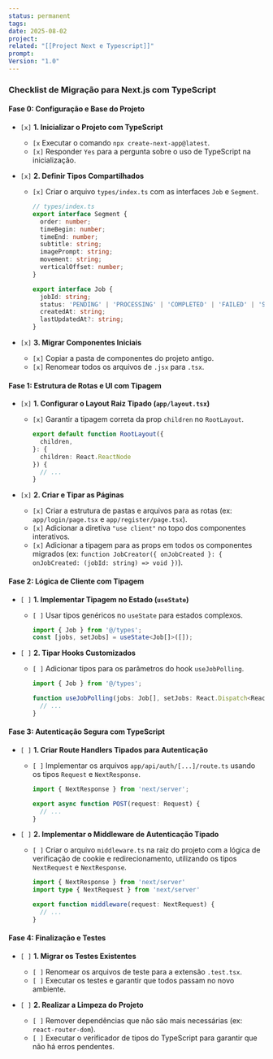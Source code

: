 ```yaml
---
status: permanent
tags:
date: 2025-08-02
project:
related: "[[Project Next e Typescript]]"
prompt:
Version: "1.0"
---
```

### **Checklist de Migração para Next.js com TypeScript**

#### **Fase 0: Configuração e Base do Projeto**

  * `[x]` **1. Inicializar o Projeto com TypeScript**

      * `[x` Executar o comando `npx create-next-app@latest`.
      * `[x]` Responder `Yes` para a pergunta sobre o uso de TypeScript na inicialização.

  * `[x]` **2. Definir Tipos Compartilhados**

      * `[x]` Criar o arquivo `types/index.ts` com as interfaces `Job` e `Segment`.
        ```typescript
        // types/index.ts
        export interface Segment {
          order: number;
          timeBegin: number;
          timeEnd: number;
          subtitle: string;
          imagePrompt: string;
          movement: string;
          verticalOffset: number;
        }

        export interface Job {
          jobId: string;
          status: 'PENDING' | 'PROCESSING' | 'COMPLETED' | 'FAILED' | 'SCHEDULED' | 'PUBLISHED';
          createdAt: string;
          lastUpdatedAt?: string;
        }
        ```

  * `[x]` **3. Migrar Componentes Iniciais**

      * `[x]` Copiar a pasta de componentes do projeto antigo.
      * `[x]` Renomear todos os arquivos de `.jsx` para `.tsx`.

#### **Fase 1: Estrutura de Rotas e UI com Tipagem**

  * `[x]` **1. Configurar o Layout Raiz Tipado (`app/layout.tsx`)**

      * `[x]` Garantir a tipagem correta da prop `children` no `RootLayout`.
        ```typescript
        export default function RootLayout({
          children,
        }: {
          children: React.ReactNode
        }) {
          // ...
        }
        ```

  * `[x]` **2. Criar e Tipar as Páginas**

      * `[x]` Criar a estrutura de pastas e arquivos para as rotas (ex: `app/login/page.tsx` e `app/register/page.tsx`).
      * `[x]` Adicionar a diretiva `"use client"` no topo dos componentes interativos.
      * `[x]` Adicionar a tipagem para as props em todos os componentes migrados (ex: `function JobCreator({ onJobCreated }: { onJobCreated: (jobId: string) => void })`).

#### **Fase 2: Lógica de Cliente com Tipagem**

  * `[ ]` **1. Implementar Tipagem no Estado (`useState`)**

      * `[ ]` Usar tipos genéricos no `useState` para estados complexos.
        ```typescript
        import { Job } from '@/types';
        const [jobs, setJobs] = useState<Job[]>([]);
        ```

  * `[ ]` **2. Tipar Hooks Customizados**

      * `[ ]` Adicionar tipos para os parâmetros do hook `useJobPolling`.
        ```typescript
        import { Job } from '@/types';

        function useJobPolling(jobs: Job[], setJobs: React.Dispatch<React.SetStateAction<Job[]>>) {
          // ...
        }
        ```

#### **Fase 3: Autenticação Segura com TypeScript**

  * `[ ]` **1. Criar Route Handlers Tipados para Autenticação**

      * `[ ]` Implementar os arquivos `app/api/auth/[...]/route.ts` usando os tipos `Request` e `NextResponse`.
        ```typescript
        import { NextResponse } from 'next/server';

        export async function POST(request: Request) {
          // ...
        }
        ```

  * `[ ]` **2. Implementar o Middleware de Autenticação Tipado**

      * `[ ]` Criar o arquivo `middleware.ts` na raiz do projeto com a lógica de verificação de cookie e redirecionamento, utilizando os tipos `NextRequest` e `NextResponse`.
        ```typescript
        import { NextResponse } from 'next/server'
        import type { NextRequest } from 'next/server'

        export function middleware(request: NextRequest) {
          // ...
        }
        ```

#### **Fase 4: Finalização e Testes**

  * `[ ]` **1. Migrar os Testes Existentes**

      * `[ ]` Renomear os arquivos de teste para a extensão `.test.tsx`.
      * `[ ]` Executar os testes e garantir que todos passam no novo ambiente.

  * `[ ]` **2. Realizar a Limpeza do Projeto**

      * `[ ]` Remover dependências que não são mais necessárias (ex: `react-router-dom`).
      * `[ ]` Executar o verificador de tipos do TypeScript para garantir que não há erros pendentes.
